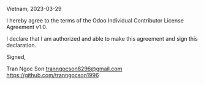 Vietnam, 2023-03-29

I hereby agree to the terms of the Odoo Individual Contributor License Agreement v1.0.

I declare that I am authorized and able to make this agreement and sign this declaration.

Signed,

Tran Ngoc Son tranngocson8296@gmail.com https://github.com/tranngocson1996
